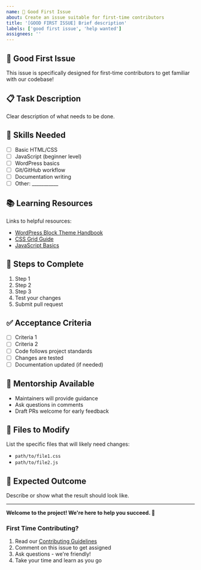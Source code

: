 ```yaml
---
name: 🎨 Good First Issue
about: Create an issue suitable for first-time contributors
title: '[GOOD FIRST ISSUE] Brief description'
labels: ['good first issue', 'help wanted']
assignees: ''
---
```


## 🌟 Good First Issue

This issue is specifically designed for first-time contributors to get familiar with our codebase!

## 📋 Task Description
Clear description of what needs to be done.

## 🎯 Skills Needed
- [ ] Basic HTML/CSS
- [ ] JavaScript (beginner level)
- [ ] WordPress basics
- [ ] Git/GitHub workflow
- [ ] Documentation writing
- [ ] Other: ___________

## 📚 Learning Resources
Links to helpful resources:
- [WordPress Block Theme Handbook](https://developer.wordpress.org/themes/block-themes/)
- [CSS Grid Guide](https://css-tricks.com/snippets/css/complete-guide-grid/)
- [JavaScript Basics](https://developer.mozilla.org/en-US/docs/Learn/JavaScript)

## 🔄 Steps to Complete
1. Step 1
2. Step 2
3. Step 3
4. Test your changes
5. Submit pull request

## ✅ Acceptance Criteria
- [ ] Criteria 1
- [ ] Criteria 2
- [ ] Code follows project standards
- [ ] Changes are tested
- [ ] Documentation updated (if needed)

## 🤝 Mentorship Available
- Maintainers will provide guidance
- Ask questions in comments
- Draft PRs welcome for early feedback

## 📁 Files to Modify
List the specific files that will likely need changes:
- `path/to/file1.css`
- `path/to/file2.js`

## 📸 Expected Outcome
Describe or show what the result should look like.

---

**Welcome to the project! We're here to help you succeed. 🎉**

### First Time Contributing?
1. Read our [Contributing Guidelines](../CONTRIBUTING.md)
2. Comment on this issue to get assigned
3. Ask questions - we're friendly! 
4. Take your time and learn as you go